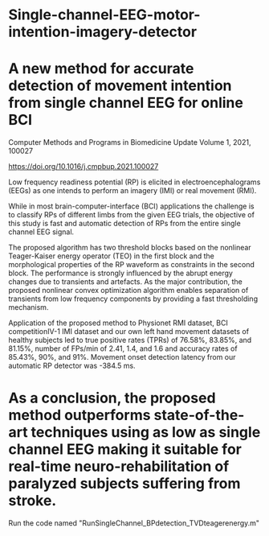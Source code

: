 # Single-channel-EEG-motor-intention-imagery-detector


# A new method for accurate detection of movement intention from single channel EEG for online BCI
Computer Methods and Programs in Biomedicine Update
Volume 1, 2021, 100027



https://doi.org/10.1016/j.cmpbup.2021.100027



Low frequency readiness potential (RP) is elicited in electroencephalograms (EEGs) as one intends to perform an imagery (IMI) or real movement (RMI). 

While in most brain-computer-interface (BCI) applications the challenge is to classify RPs of different limbs from the given EEG trials, the objective of this study is fast and automatic detection of RPs from the entire single channel EEG signal. 

The proposed algorithm has two threshold blocks based on the nonlinear Teager-Kaiser energy operator (TEO) in the first block and the morphological properties of the RP waveform as constraints in the second block. The performance is strongly influenced by the abrupt energy changes due to transients and artefacts. As the major contribution, the proposed nonlinear convex optimization algorithm enables separation of transients from low frequency components by providing a fast thresholding mechanism. 

Application of the proposed method to Physionet RMI dataset, BCI competitionIV-1 IMI dataset and our own left hand movement datasets of healthy subjects led to true positive rates (TPRs) of 76.58%, 83.85%, and 81.15%, number of FPs/min of 2.41, 1.4, and 1.6 and accuracy rates of 85.43%, 90%, and 91%. Movement onset detection latency from our automatic RP detector was -384.5 ms.

# As a conclusion, the proposed method outperforms state-of-the-art techniques using as low as single channel EEG making it suitable for real-time neuro-rehabilitation of paralyzed subjects suffering from stroke.



 Run the code named "RunSingleChannel_BPdetection_TVDteagerenergy.m"


